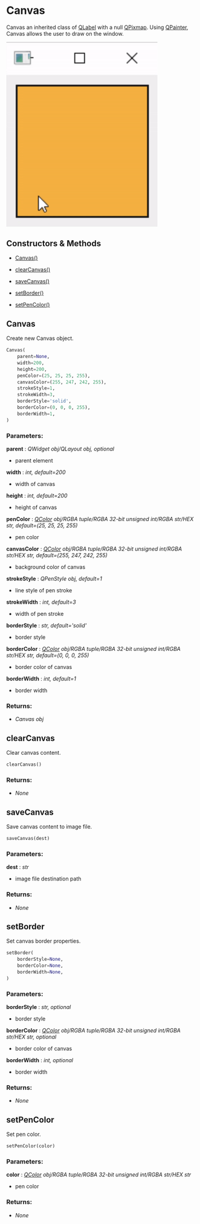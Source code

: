 # Canvas

Canvas an inherited class of [QLabel](https://doc.qt.io/qtforpython-5/PySide2/QtWidgets/QLabel.html) with a null [QPixmap](https://doc.qt.io/qtforpython/PySide6/QtGui/QPixmap.html). Using [QPainter](https://doc.qt.io/qtforpython-5/PySide2/QtGui/QPainter.html), Canvas allows the user to draw on the window.

<img alt="Canvas Example" src="../img/CanvasExample.gif" width="400"/>

## Constructors & Methods

- [Canvas()](#canvas-1)

- [clearCanvas()](#clearcanvas)

- [saveCanvas()](#savecanvas)

- [setBorder()](#setborder)

- [setPenColor()](#setpencolor)



## Canvas

Create new Canvas object.

```python
Canvas(
    parent=None,
    width=200,
    height=200,
    penColor=(25, 25, 25, 255),
    canvasColor=(255, 247, 242, 255),
    strokeStyle=1,
    strokeWidth=3,
    borderStyle='solid',
    borderColor=(0, 0, 0, 255),
    borderWidth=1,
)
```

### Parameters:

**parent** : *QWidget obj/QLayout obj, optional*
- parent element

**width** : *int, default=200*
- width of canvas

**height** : *int, default=200*
- height of canvas

**penColor** : *[QColor](https://doc.qt.io/qtforpython-5/PySide2/QtGui/QColor.html) obj/RGBA tuple/RGBA 32-bit unsigned int/RGBA str/HEX str, default=(25, 25, 25, 255)*
- pen color

**canvasColor** : *[QColor](https://doc.qt.io/qtforpython-5/PySide2/QtGui/QColor.html) obj/RGBA tuple/RGBA 32-bit unsigned int/RGBA str/HEX str, default=(255, 247, 242, 255)*
- background color of canvas

**strokeStyle** : *QPenStyle obj, default=1*
- line style of pen stroke

**strokeWidth** : *int, default=3*
- width of pen stroke

**borderStyle** : *str, default='solid'*
- border style

**borderColor** : *[QColor](https://doc.qt.io/qtforpython-5/PySide2/QtGui/QColor.html) obj/RGBA tuple/RGBA 32-bit unsigned int/RGBA str/HEX str, default=(0, 0, 0, 255)*
- border color of canvas

**borderWidth** : *int, default=1*
- border width

### Returns:
- *Canvas obj*

## clearCanvas

Clear canvas content.

```python
clearCanvas()
```

### Returns:
- *None*

## saveCanvas

Save canvas content to image file.

```python
saveCanvas(dest)
```

### Parameters:

**dest** : *str*
- image file destination path

### Returns:
- *None*

## setBorder

Set canvas border properties.

```python
setBorder(
    borderStyle=None,
    borderColor=None,
    borderWidth=None,
)
```

### Parameters:

**borderStyle** : *str, optional*
- border style

**borderColor** : *[QColor](https://doc.qt.io/qtforpython-5/PySide2/QtGui/QColor.html) obj/RGBA tuple/RGBA 32-bit unsigned int/RGBA str/HEX str, optional*
- border color of canvas

**borderWidth** : *int, optional*
- border width

### Returns:
- *None*

## setPenColor

Set pen color.

```python
setPenColor(color)
```

### Parameters:

**color** : *[QColor](https://doc.qt.io/qtforpython-5/PySide2/QtGui/QColor.html) obj/RGBA tuple/RGBA 32-bit unsigned int/RGBA str/HEX str*
- pen color

### Returns:
- *None*

